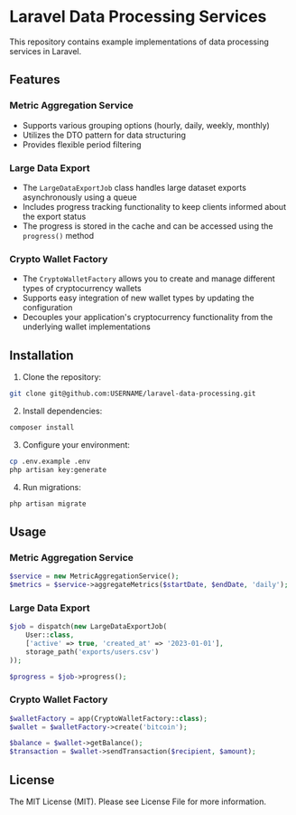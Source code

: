 # Laravel Data Processing Services

This repository contains example implementations of data processing services in Laravel.

## Features

### Metric Aggregation Service
- Supports various grouping options (hourly, daily, weekly, monthly)
- Utilizes the DTO pattern for data structuring
- Provides flexible period filtering

### Large Data Export
- The `LargeDataExportJob` class handles large dataset exports asynchronously using a queue
- Includes progress tracking functionality to keep clients informed about the export status
- The progress is stored in the cache and can be accessed using the `progress()` method

### Crypto Wallet Factory
- The `CryptoWalletFactory` allows you to create and manage different types of cryptocurrency wallets
- Supports easy integration of new wallet types by updating the configuration
- Decouples your application's cryptocurrency functionality from the underlying wallet implementations

## Installation

1. Clone the repository:
```bash
git clone git@github.com:USERNAME/laravel-data-processing.git
```

2. Install dependencies:
```bash
composer install
```

3. Configure your environment:
```bash
cp .env.example .env
php artisan key:generate
```

4. Run migrations:
```bash
php artisan migrate
```

## Usage

### Metric Aggregation Service
```php
$service = new MetricAggregationService();
$metrics = $service->aggregateMetrics($startDate, $endDate, 'daily');
```

### Large Data Export
```php
$job = dispatch(new LargeDataExportJob(
    User::class,
    ['active' => true, 'created_at' => '2023-01-01'],
    storage_path('exports/users.csv')
));

$progress = $job->progress();
```

### Crypto Wallet Factory
```php
$walletFactory = app(CryptoWalletFactory::class);
$wallet = $walletFactory->create('bitcoin');

$balance = $wallet->getBalance();
$transaction = $wallet->sendTransaction($recipient, $amount);
```

## License

The MIT License (MIT). Please see License File for more information.